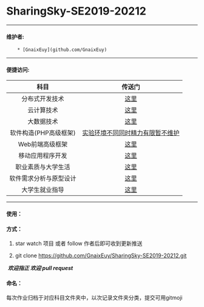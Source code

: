 # SharingSky-SE2019-20212 

---

#### 维护者:

		* [GnaixEuy](github.com/GnaixEuy)

---

#### **便捷访问:** 

|          科目          |                           传送门                            |
| :--------------------: | :---------------------------------------------------------: |
|     分布式开发技术     |                  [这里](./分布式开发技术)                   |
|       云计算技术       |                    [这里](./云计算技术)                     |
|       大数据技术       |                    [这里](./大数据技术)                     |
| 软件构造(PHP高级框架)  | [实验环境不同同时精力有限暂不维护](./软件构造(PHP高级框架)) |
|    Web前端高级框架     |                  [这里](./Web前端高级框架)                  |
|    移动应用程序开发    |                 [这里](./移动应用程序开发)                  |
|   职业素质与大学生活   |                [这里](./职业素质与大学生活)                 |
| 软件需求分析与原型设计 |              [这里](./软件需求分析与原型设计)               |
|     大学生就业指导     |                  [这里](./大学生就业指导)                   |



---

#### **使用：**

#### 	方式：

1. star watch 项目 或者 follow 作者后即可收到更新推送

2. git clone https://github.com/GnaixEuy/SharingSky-SE2019-20212.git

​	***欢迎指正 欢迎 pull request*** 

#### **命名：**

​	每次作业归档于对应科目文件夹中，以次记录文件夹分类，提交可用gitmoji

​	
